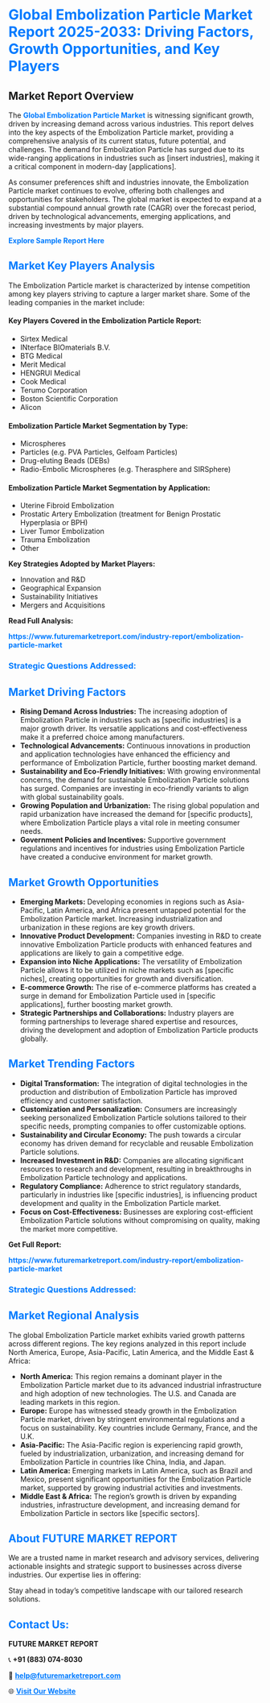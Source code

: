 <h1 style="color: #007BFF;">Global Embolization Particle Market Report 2025-2033: Driving Factors, Growth Opportunities, and Key Players</h1>

<section id="overview">
<h2>Market Report Overview</h2>
<p>The <a href="https://www.futuremarketreport.com/industry-report/embolization-particle-market" style="color: #007BFF; text-decoration: none;"><strong>Global Embolization Particle Market</strong></a> is witnessing significant growth, driven by increasing demand across various industries. This report delves into the key aspects of the Embolization Particle market, providing a comprehensive analysis of its current status, future potential, and challenges. The demand for Embolization Particle has surged due to its wide-ranging applications in industries such as [insert industries], making it a critical component in modern-day [applications].</p>
<p>As consumer preferences shift and industries innovate, the Embolization Particle market continues to evolve, offering both challenges and opportunities for stakeholders. The global market is expected to expand at a substantial compound annual growth rate (CAGR) over the forecast period, driven by technological advancements, emerging applications, and increasing investments by major players.</p>
</section>

<section id="overview">
<p><a href="https://www.futuremarketreport.com/request-sample/reportId=80204" style="color: #007BFF; text-decoration: none;"><strong>Explore Sample Report Here</strong></a></p>
</section>

<section id="key-players">
<h2 style="color: #007BFF;">Market Key Players Analysis</h2>
<p>The Embolization Particle market is characterized by intense competition among key players striving to capture a larger market share. Some of the leading companies in the market include:</p>
<h4>Key Players Covered in the Embolization Particle Report:</h4>
<ul><li>Sirtex Medical</li><li>INterface BIOmaterials B.V.</li><li>BTG Medical</li><li>Merit Medical</li><li>HENGRUI Medical</li><li>Cook Medical</li><li>Terumo Corporation</li><li>Boston Scientific Corporation</li><li>Alicon</li></ul>
<h4>Embolization Particle Market Segmentation by Type:</h4>
<ul><li>Microspheres</li><li>Particles (e.g. PVA Particles, Gelfoam Particles)</li><li>Drug-eluting Beads (DEBs)</li><li>Radio-Embolic Microspheres (e.g. Therasphere and SIRSphere)</li></ul>

<h4>Embolization Particle Market Segmentation by Application:</h4>
<ul><li>Uterine Fibroid Embolization</li><li>Prostatic Artery Embolization (treatment for Benign Prostatic Hyperplasia or BPH)</li><li>Liver Tumor Embolization</li><li>Trauma Embolization</li><li>Other</li></ul>
<p><strong>Key Strategies Adopted by Market Players:</strong></p>
<ul>
<li>Innovation and R&D</li>
<li>Geographical Expansion</li>
<li>Sustainability Initiatives</li>
<li>Mergers and Acquisitions</li>
</ul>
</section>

<section>
<p><strong>Read Full Analysis: </strong></p><a href="https://www.futuremarketreport.com/industry-report/embolization-particle-market" style="color: #007BFF; text-decoration: none;"><strong>https://www.futuremarketreport.com/industry-report/embolization-particle-market</strong></a>
<h3 style="color: #007BFF;">Strategic Questions Addressed:</h3>
</section>

<section id="driving-factors">
<h2 style="color: #007BFF;">Market Driving Factors</h2>
<ul>
<li><strong>Rising Demand Across Industries:</strong> The increasing adoption of Embolization Particle in industries such as [specific industries] is a major growth driver. Its versatile applications and cost-effectiveness make it a preferred choice among manufacturers.</li>
<li><strong>Technological Advancements:</strong> Continuous innovations in production and application technologies have enhanced the efficiency and performance of Embolization Particle, further boosting market demand.</li>
<li><strong>Sustainability and Eco-Friendly Initiatives:</strong> With growing environmental concerns, the demand for sustainable Embolization Particle solutions has surged. Companies are investing in eco-friendly variants to align with global sustainability goals.</li>
<li><strong>Growing Population and Urbanization:</strong> The rising global population and rapid urbanization have increased the demand for [specific products], where Embolization Particle plays a vital role in meeting consumer needs.</li>
<li><strong>Government Policies and Incentives:</strong> Supportive government regulations and incentives for industries using Embolization Particle have created a conducive environment for market growth.</li>
</ul>
</section>

<section id="growth-opportunities">
<h2 style="color: #007BFF;">Market Growth Opportunities</h2>
<ul>
<li><strong>Emerging Markets:</strong> Developing economies in regions such as Asia-Pacific, Latin America, and Africa present untapped potential for the Embolization Particle market. Increasing industrialization and urbanization in these regions are key growth drivers.</li>
<li><strong>Innovative Product Development:</strong> Companies investing in R&D to create innovative Embolization Particle products with enhanced features and applications are likely to gain a competitive edge.</li>
<li><strong>Expansion into Niche Applications:</strong> The versatility of Embolization Particle allows it to be utilized in niche markets such as [specific niches], creating opportunities for growth and diversification.</li>
<li><strong>E-commerce Growth:</strong> The rise of e-commerce platforms has created a surge in demand for Embolization Particle used in [specific applications], further boosting market growth.</li>
<li><strong>Strategic Partnerships and Collaborations:</strong> Industry players are forming partnerships to leverage shared expertise and resources, driving the development and adoption of Embolization Particle products globally.</li>
</ul>
</section>

<section id="trending-factors">
<h2 style="color: #007BFF;">Market Trending Factors</h2>
<ul>
<li><strong>Digital Transformation:</strong> The integration of digital technologies in the production and distribution of Embolization Particle has improved efficiency and customer satisfaction.</li>
<li><strong>Customization and Personalization:</strong> Consumers are increasingly seeking personalized Embolization Particle solutions tailored to their specific needs, prompting companies to offer customizable options.</li>
<li><strong>Sustainability and Circular Economy:</strong> The push towards a circular economy has driven demand for recyclable and reusable Embolization Particle solutions.</li>
<li><strong>Increased Investment in R&D:</strong> Companies are allocating significant resources to research and development, resulting in breakthroughs in Embolization Particle technology and applications.</li>
<li><strong>Regulatory Compliance:</strong> Adherence to strict regulatory standards, particularly in industries like [specific industries], is influencing product development and quality in the Embolization Particle market.</li>
<li><strong>Focus on Cost-Effectiveness:</strong> Businesses are exploring cost-efficient Embolization Particle solutions without compromising on quality, making the market more competitive.</li>
</ul>
</section>

<section>
<p><strong>Get Full Report: </strong></p><a href="https://www.futuremarketreport.com/industry-report/embolization-particle-market" style="color: #007BFF; text-decoration: none;"><strong>https://www.futuremarketreport.com/industry-report/embolization-particle-market</strong></a>
<h3 style="color: #007BFF;">Strategic Questions Addressed:</h3>
</section>


<section id="regional-analysis">
<h2 style="color: #007BFF;">Market Regional Analysis</h2>
<p>The global Embolization Particle market exhibits varied growth patterns across different regions. The key regions analyzed in this report include North America, Europe, Asia-Pacific, Latin America, and the Middle East & Africa:</p>
<ul>
<li><strong>North America:</strong> This region remains a dominant player in the Embolization Particle market due to its advanced industrial infrastructure and high adoption of new technologies. The U.S. and Canada are leading markets in this region.</li>
<li><strong>Europe:</strong> Europe has witnessed steady growth in the Embolization Particle market, driven by stringent environmental regulations and a focus on sustainability. Key countries include Germany, France, and the U.K.</li>
<li><strong>Asia-Pacific:</strong> The Asia-Pacific region is experiencing rapid growth, fueled by industrialization, urbanization, and increasing demand for Embolization Particle in countries like China, India, and Japan.</li>
<li><strong>Latin America:</strong> Emerging markets in Latin America, such as Brazil and Mexico, present significant opportunities for the Embolization Particle market, supported by growing industrial activities and investments.</li>
<li><strong>Middle East & Africa:</strong> The region’s growth is driven by expanding industries, infrastructure development, and increasing demand for Embolization Particle in sectors like [specific sectors].</li>
</ul>
</section>

<footer>
<h2 style="color: #007BFF;">About FUTURE MARKET REPORT</h2>
<p>We are a trusted name in market research and advisory services, delivering actionable insights and strategic support to businesses across diverse industries. Our expertise lies in offering:</p>

<p>Stay ahead in today’s competitive landscape with our tailored research solutions.</p>

<h2 style="color: #007BFF;">Contact Us:</h2>
<p><strong>FUTURE MARKET REPORT</strong></p>
<p>📞 <strong>+91 (883) 074-8030</strong></p>
<p>📧 <strong><a href="mailto:help@futuremarketreport.com" style="color: #007BFF;">help@futuremarketreport.com</a></strong></p>
<p>🌐 <strong><a href="https://www.futuremarketreport.com/" style="color: #007BFF;">Visit Our Website</a></strong></p>
</footer>